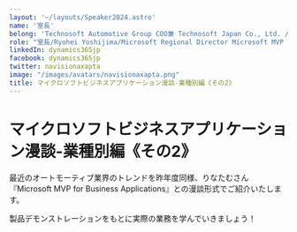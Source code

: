 ```yaml
---
layout: '~/layouts/Speaker2024.astro'
name: '室長'
belong: 'Technosoft Automotive Group COO兼 Technosoft Japan Co., Ltd. /President'
role: "室長/Ryohei Yoshijima/Microsoft Regional Director Microsoft MVP for Business Applications"
linkedIn: dynamics365jp
facebook: dynamics365jp
twitter: navisionaxapta
image: "/images/avatars/navisionaxapta.png"
title: マイクロソフトビジネスアプリケーション漫談-業種別編《その2》
---
```


# マイクロソフトビジネスアプリケーション漫談-業種別編《その2》

最近のオートモーティブ業界のトレンドを昨年度同様、りなたむさん『Microsoft MVP for Business Applications』との漫談形式でご紹介いたします。

製品デモンストレーションをもとに実際の業務を学んでいきましょう！
